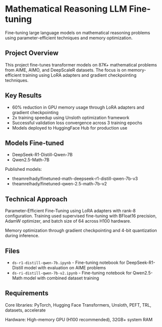 # Mathematical Reasoning LLM Fine-tuning

Fine-tuning large language models on mathematical reasoning problems using parameter-efficient techniques and memory optimization.

## Project Overview

This project fine-tunes transformer models on 87K+ mathematical problems from AIME, AIMO, and DeepScaleR datasets. The focus is on memory-efficient training using LoRA adapters and gradient checkpointing techniques.

## Key Results

- 60% reduction in GPU memory usage through LoRA adapters and gradient checkpointing
- 2x training speedup using Unsloth optimization framework  
- Successful validation loss convergence across 3 training epochs
- Models deployed to HuggingFace Hub for production use

## Models Fine-tuned

- DeepSeek-R1-Distill-Qwen-7B
- Qwen2.5-Math-7B

Published models:
- theamrelhady/finetuned-math-deepseek-r1-distill-qwen-7b-v3
- theamrelhady/finetuned-qwen-2.5-math-7b-v2

## Technical Approach

Parameter-Efficient Fine-Tuning using LoRA adapters with rank-8 configuration. Training used supervised fine-tuning with BFloat16 precision, AdamW optimizer, and batch size of 64 across H100 hardware.

Memory optimization through gradient checkpointing and 4-bit quantization during inference.

## Files

- `ds-r1-distill-qwen-7b.ipynb` - Fine-tuning notebook for DeepSeek-R1-Distill model with evaluation on AIME problems
- `ds-ri-distill-qwen-7b-v2.ipynb` - Fine-tuning notebook for Qwen2.5-Math model with combined dataset training

## Requirements

Core libraries: PyTorch, Hugging Face Transformers, Unsloth, PEFT, TRL, datasets, accelerate

Hardware: High-memory GPU (H100 recommended), 32GB+ system RAM
